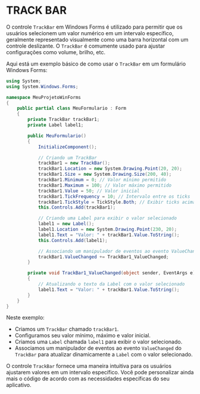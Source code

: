 # TRACK BAR
O controle `TrackBar` em Windows Forms é utilizado para permitir que os usuários selecionem um valor numérico em um intervalo específico, geralmente representado visualmente como uma barra horizontal com um controle deslizante. O `TrackBar` é comumente usado para ajustar configurações como volume, brilho, etc.

Aqui está um exemplo básico de como usar o `TrackBar` em um formulário Windows Forms:

```csharp
using System;
using System.Windows.Forms;

namespace MeuProjetoWinForms
{
    public partial class MeuFormulario : Form
    {
        private TrackBar trackBar1;
        private Label label1;

        public MeuFormulario()
        {
            InitializeComponent();

            // Criando um TrackBar
            trackBar1 = new TrackBar();
            trackBar1.Location = new System.Drawing.Point(20, 20);
            trackBar1.Size = new System.Drawing.Size(200, 40);
            trackBar1.Minimum = 0; // Valor mínimo permitido
            trackBar1.Maximum = 100; // Valor máximo permitido
            trackBar1.Value = 50; // Valor inicial
            trackBar1.TickFrequency = 10; // Intervalo entre os ticks
            trackBar1.TickStyle = TickStyle.Both; // Exibir ticks acima e abaixo do TrackBar
            this.Controls.Add(trackBar1);

            // Criando uma Label para exibir o valor selecionado
            label1 = new Label();
            label1.Location = new System.Drawing.Point(230, 20);
            label1.Text = "Valor: " + trackBar1.Value.ToString();
            this.Controls.Add(label1);

            // Associando um manipulador de eventos ao evento ValueChanged
            trackBar1.ValueChanged += TrackBar1_ValueChanged;
        }

        private void TrackBar1_ValueChanged(object sender, EventArgs e)
        {
            // Atualizando o texto da Label com o valor selecionado
            label1.Text = "Valor: " + trackBar1.Value.ToString();
        }
    }
}
```

Neste exemplo:

- Criamos um `TrackBar` chamado `trackBar1`.
- Configuramos seu valor mínimo, máximo e valor inicial.
- Criamos uma `Label` chamada `label1` para exibir o valor selecionado.
- Associamos um manipulador de eventos ao evento `ValueChanged` do `TrackBar` para atualizar dinamicamente a `Label` com o valor selecionado.

O controle `TrackBar` fornece uma maneira intuitiva para os usuários ajustarem valores em um intervalo específico. Você pode personalizar ainda mais o código de acordo com as necessidades específicas do seu aplicativo.